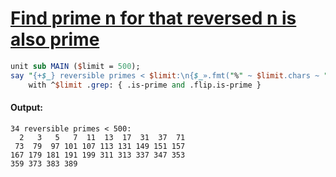 [1]: https://rosettacode.org/wiki/Find_prime_n_for_that_reversed_n_is_also_prime

# [Find prime n for that reversed n is also prime][1]

```perl
unit sub MAIN ($limit = 500);
say "{+$_} reversible primes < $limit:\n{$_».fmt("%" ~ $limit.chars ~ "d").batch(10).join("\n")}",
    with ^$limit .grep: { .is-prime and .flip.is-prime }
```

#### Output:
```
34 reversible primes < 500:
  2   3   5   7  11  13  17  31  37  71
 73  79  97 101 107 113 131 149 151 157
167 179 181 191 199 311 313 337 347 353
359 373 383 389
```
